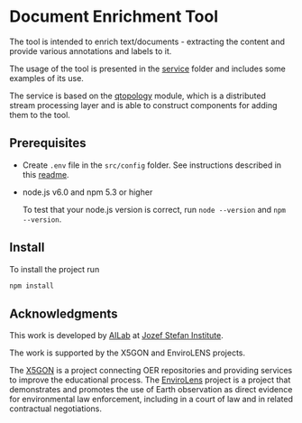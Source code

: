 # Document Enrichment Tool

The tool is intended to enrich text/documents - extracting the content and provide
various annotations and labels to it.

The usage of the tool is presented in the [service](./src/service) folder and
includes some examples of its use.

The service is based on the [qtopology](https://github.com/qminer/qtopology) module,
which is a distributed stream processing layer and is able to construct components
for adding them to the tool.

## Prerequisites

- Create `.env` file in the `src/config` folder. See instructions described in this [readme](./src/config/README.md).

- node.js v6.0 and npm 5.3 or higher

    To test that your node.js version is correct, run `node --version` and `npm --version`.


## Install

To install the project run

```bash
npm install
```

## Acknowledgments

This work is developed by [AILab](http://ailab.ijs.si/) at [Jozef Stefan Institute](https://www.ijs.si/).

The work is supported by the X5GON and EnviroLENS projects.

The [X5GON](https://www.x5gon.org/) is a project connecting OER repositories and providing services
to improve the educational process. The [EnviroLens](https://envirolens.eu/) project is a project
that demonstrates and promotes the use of Earth observation as direct evidence for environmental
law enforcement, including in a court of law and in related contractual negotiations.
